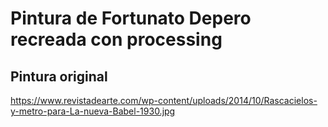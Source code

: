 # Pintura de Fortunato Depero recreada con processing


## Pintura original
https://www.revistadearte.com/wp-content/uploads/2014/10/Rascacielos-y-metro-para-La-nueva-Babel-1930.jpg
